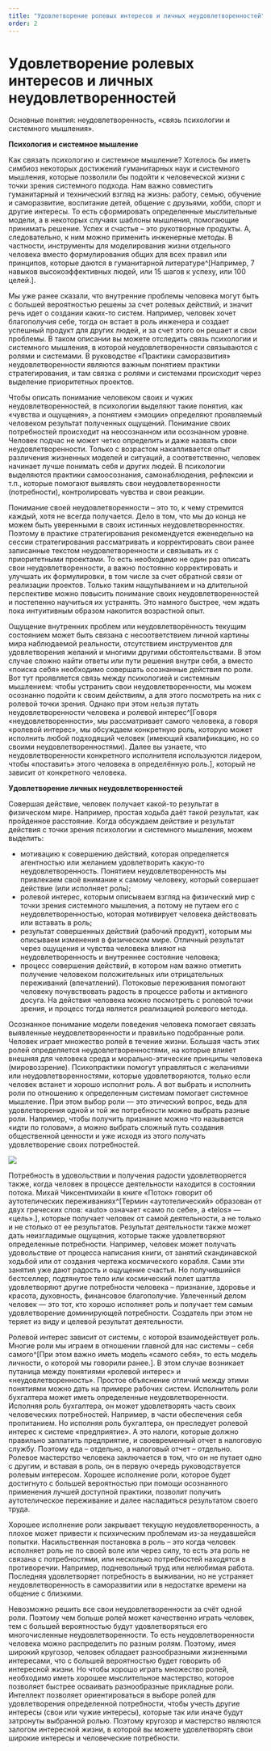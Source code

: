 ```yaml
---
title: "Удовлетворение ролевых интересов и личных неудовлетворенностей"
order: 2
---
```


# Удовлетворение ролевых интересов и личных неудовлетворенностей

Основные понятия: неудовлетворенность, «связь психологии и системного мышления».

**Психология и системное мышление**

Как связать психологию и системное мышление? Хотелось бы иметь симбиоз некоторых достижений гуманитарных наук и системного мышления, которые позволили бы подойти к человеческой жизни с точки зрения системного подхода. Нам важно совместить гуманитарный и технический взгляд на жизнь: работу, семью, обучение и саморазвитие, воспитание детей, общение с друзьями, хобби, спорт и другие интересы. То есть сформировать определенные мыслительные модели, а в некоторых случаях шаблоны мышления, помогающие принимать решение. Успех и счастье – это рукотворные продукты. А, следовательно, к ним можно применить инженерные методы. В частности, инструменты для моделирования жизни отдельного человека вместо формулирования общих для всех правил или принципов, которые даются в гуманитарной литературе^[Например, 7 навыков высокоэффективных людей, или 15 шагов к успеху, или 100 целей.].

Мы уже ранее сказали, что внутренние проблемы человека могут быть с большей вероятностью решены за счет ролевых действий, и значит речь идет о создании каких-то систем. Например, человек хочет благополучия себе, тогда он встает в роль инженера и создает успешный продукт для других людей, и за счет этого он решает и свои проблемы. В таком описании вы можете отследить связь психологии и системного мышления, в которой неудовлетворенности связываются с ролями и системами. В руководстве «Практики саморазвития» неудовлетворенности являются важным понятием практики стратегирования, и там связка с ролями и системами происходит через выделение приоритетных проектов.

Чтобы описать понимание человеком своих и чужих неудовлетворенностей, в психологии выделяют такие понятия, как «чувства и ощущения», а понятием «эмоции» определяют проявляемый человеком результат полученных ощущений. Понимание своих потребностей происходит на неосознанном или осознанном уровне. Человек подчас не может четко определить и даже назвать свои неудовлетворенности. Только с возрастом накапливается опыт различения жизненных моделей и ситуаций, а соответственно, человек начинает лучше понимать себя и других людей. В психологии выделяются практики самоосознания, самонаблюдения, рефлексии и т.п., которые помогают выявлять свои неудовлетворенности (потребности), контролировать чувства и свои реакции.

Понимание своей неудовлетворенности – это то, к чему стремится каждый, хотя не всегда получается. Дело в том, что мы до конца не можем быть уверенными в своих истинных неудовлетворенностях. Поэтому в практике стратегирования рекомендуется еженедельно на сессии стратегирования рассматривать и корректировать свои ранее записанные текстом неудовлетворенности и связывать их с приоритетными проектами. То есть необходимо не один раз описать свои неудовлетворенности, а важно постоянно корректировать и улучшать их формулировки, в том числе за счет обратной связи от реализации проектов. Только таким нащупыванием и на длительной перспективе можно повысить понимание своих неудовлетворенностей и постепенно научиться их устранять. Это намного быстрее, чем ждать пока интуитивным образом накопится возрастной опыт.

Ощущение внутренних проблем или неудовлетворённость текущим состоянием может быть связана с несоответствием личной картины мира наблюдаемой реальности, отсутствием инструментов для удовлетворения желаний и многими другими обстоятельствами. В этом случае сложно найти ответы или пути решения внутри себя, а вместо «поиска себя» необходимо совершать осознанные действия по роли. Вот тут проявляется связь между психологией и системным мышлением: чтобы устранить свои неудовлетворенности, мы можем осознанно подойти к своим действиям, а для этого посмотреть на них с ролевой точки зрения. Однако при этом нельзя путать неудовлетворенности человека и ролевой интерес^[Говоря «неудовлетворенности», мы рассматривает самого человека, а говоря «ролевой интерес», мы обсуждаем конкретную роль, которую может исполнить любой подходящий человек (имеющий квалификацию, но со своими неудовлетворенностями). Далее вы узнаете, что неудовлетворенности конкретного исполнителя используются лидером, чтобы «поставить» этого человека в определённую роль.], который не зависит от конкретного человека.

**Удовлетворение личных неудовлетворенностей**

Совершая действие, человек получает какой-то результат в физическом мире. Например, простая ходьба даёт такой результат, как пройденное расстояние. Когда обсуждаем действие и результат действия с точки зрения психологии и системного мышления, можем выделить:

* мотивацию к совершению действий, которая определяется агентностью или желанием удовлетворить какую-то неудовлетворенность. Понятием неудовлетворенность мы привлекаем своё внимание к самому человеку, который совершает действие (или исполняет роль);
* ролевой интерес, которым описываем взгляд на физический мир с точки зрения системного мышления, а потому не путаем его с неудовлетворенностью, которая мотивирует человека действовать или вставать в роль;
* результат совершенных действий (рабочий продукт), которым мы описываем изменения в физическом мире. Отличный результат через ощущения и чувства человека влияют на неудовлетворенность и внутреннее состояние человека;
* процесс совершения действий, в котором нам важно отметить получение человеком положительных или отрицательных переживаний (впечатлений). Потоковые переживания помогают человеку почувствовать радость в процессе работы и активного досуга. На действия человека можно посмотреть с ролевой точки зрения, и процесс тогда является реализацией ролевого метода.

Осознанное понимание модели поведения человека помогает связать выявленные неудовлетворенности и правильно подобранные роли. Человек играет множество ролей в течение жизни. Большая часть этих ролей определяется неудовлетворенностями, на которые влияет внешняя для человека среда и морально-этические принципы человека (мировоззрение). Психопрактики помогут управляться с желаниями или неудовлетворенностями, которые удовлетворяются, только если человек встанет и хорошо исполнит роль. А вот выбрать и исполнить роли по отношению к определенным системам помогает системное мышление. При этом выбор роли — это этический вопрос, ведь для удовлетворения одной и той же потребности можно выбрать разные роли. Например, чтобы получить признание можно что называется «идти по головам», а можно выбрать сложный путь создания общественной ценности и уже исходя из этого получать удовлетворение своих потребностей.

![](/ru/systems-self-development/33.png)

Потребность в удовольствии и получения радости удовлетворяется также, когда человек в процессе деятельности находится в состоянии потока. Михай Чиксентмихайи в книге «Поток» говорит об аутотелических переживаниях^[Термин «аутотелический» образован от двух греческих слов: «auto» означает «само по себе», а «telos» — «цель».], которые получает человек от самой деятельности, а не только и не столько от ее результатов. Результат деятельности также может дать неизгладимые ощущения, которые также удовлетворяют определенные потребности. Например, человек может получать удовольствие от процесса написания книги, от занятий скандинавской ходьбой или от создания чертежа космического корабля. Сами эти занятия уже дают радость и ощущение счастья. Но получившийся бестселлер, подтянутое тело или космический полет шаттла удовлетворяют другие потребности человека – признание, здоровье и красота, духовность, финансовое благополучие. Увлеченный делом человек — это тот, кто хорошо исполняет роль и получает тем самым удовлетворение доминирующей потребности. Создатель при этом не теряет из виду и целевой результат деятельности.

Ролевой интерес зависит от системы, с которой взаимодействует роль. Многие роли мы играем в отношении главной для нас системы – себя самого^[При этом важно иметь модель «самого себя», то есть модель личности, о которой мы говорили ранее.]. В этом случае возникает путаница между понятиями «ролевой интерес» и «неудовлетворенность». Простое объяснение отличий между этими понятиями можно дать на примере рабочих систем. Исполнитель роли бухгалтера может иметь определенные неудовлетворенности. Исполняя роль бухгалтера, он может удовлетворять часть своих человеческих потребностей. Например, в части обеспечения себя пропитанием. Но исполняя роль бухгалтера, он преследует ролевой интерес к системе «предприятие». А это налоги, которые должно правильно заплатить предприятие, и своевременный отчет в налоговую службу. Поэтому еда – отдельно, а налоговый отчет – отдельно. Ролевое мастерство человека заключается в том, что он не путает одно с другим, и вставая в роль, он в первую очередь руководствуется ролевым интересом. Хорошее исполнение роли, которое будет достигнуто с большей вероятностью при помощи осознанного применения лучшей доступной практики, позволит получить аутотелическое переживание и далее насладиться результатом своего труда.

Хорошее исполнение роли закрывает текущую неудовлетворенность, а плохое может привести к психическим проблемам из-за неудавшейся попытки. Насильственная постановка в роль – это когда человек исполняет роль не по своей воле или через силу, то есть эта роль не связана с потребностями, или несколько потребностей находятся в противоречии. Например, подневольный труд или нелюбимая работа. Последняя удовлетворяет потребность в выживании, но не устраняет неудовлетворенность в саморазвитии или в недостатке времени на общение с близкими.

Невозможно решить все свои неудовлетворенности за счёт одной роли. Поэтому чем больше ролей может качественно играть человек, тем с большей вероятностью будут удовлетворяться его многочисленные неудовлетворенности. То есть неудовлетворенности человека можно распределить по разным ролям. Поэтому, имея широкий кругозор, человек обладает разнообразными жизненными интересами, что с большей вероятностью будет говорить об интересной жизни. Но чтобы хорошо играть множество ролей, необходимо иметь хорошее мыслительное мастерство, которое позволяет быстрее осваивать разнообразные прикладные роли. Интеллект позволяет ориентироваться в выборе ролей для удовлетворения определенной потребности, чтобы учесть другие интересы (свои или чужие интересы), которые так или иначе будут затронуты выбранной ролью. Поэтому кругозор и мастерство являются залогом интересной жизни, в которой вы можете удовлетворять свои широкие интересы и человеческие потребности.